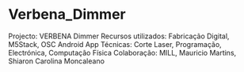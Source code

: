 # Verbena_Dimmer

Projecto:
VERBENA Dimmer
Recursos utilizados:
Fabricação Digital, M5Stack, OSC Android App
Técnicas:
Corte Laser, Programação, Electrónica, Computação Física
Colaboração:
MILL, Mauricio Martins, Shiaron Carolina Moncaleano
 
